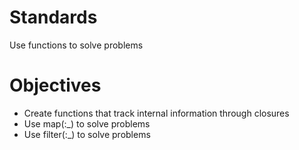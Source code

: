 # Standards
Use functions to solve problems

# Objectives
* Create functions that track internal information through closures
* Use map(:_) to solve problems
* Use filter(:_) to solve problems